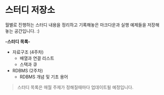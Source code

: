 # 스터디 저장소

월별로 진행하는 스터디 내용을 정리하고 기록해놓은 마크다운과 실행 예제들을 저장해놓는 공간입니다. :)

**-스터디 목록-**

- 자료구조 (4주차)
  - 배열과 연결 리스트
  - 스택과 큐
- RDBMS (2주차)
  - RDBMS 개념 및 기초 용어

> 스터디 목록은 매월 주제가 정해질때마다 업데이트될 예정입니다.
